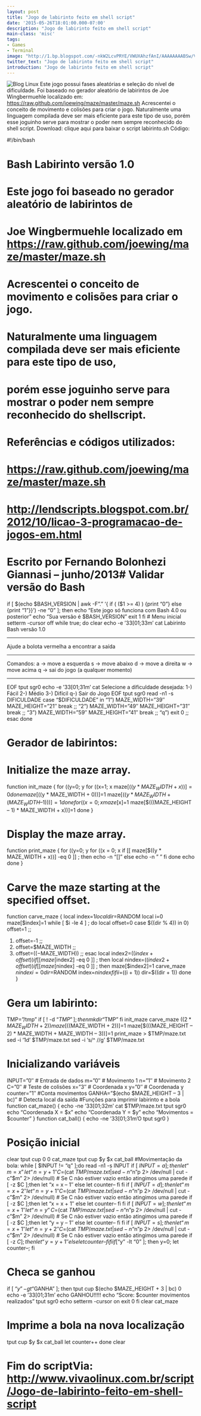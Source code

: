 ```yaml
---
layout: post
title: "Jogo de labirinto feito em shell script"
date: '2015-05-26T18:01:00.000-07:00'
description: "Jogo de labirinto feito em shell script"
main-class: 'misc'
tags:
- Games
- Terminal
image: "http://1.bp.blogspot.com/-nkW2LcvPRYE/VWUXAhzfAnI/AAAAAAAABSw/VpX95QLGnqM/s72-c/larinto-shell.png"
twitter_text: "Jogo de labirinto feito em shell script"
introduction: "Jogo de labirinto feito em shell script"
---
```

![Blog Linux](http://1.bp.blogspot.com/-nkW2LcvPRYE/VWUXAhzfAnI/AAAAAAAABSw/VpX95QLGnqM/s320/larinto-shell.png "Blog Linux")
Este jogo possui fases aleatórias e seleção do nível de dificuldade.
 Foi baseado no gerador aleatório de labirintos de Joe Wingbermuehle localizado em: https://raw.github.com/joewing/maze/master/maze.sh
Acrescentei o conceito de movimento e colisões para criar o jogo.
 Naturalmente uma linguagem compilada deve ser mais eficiente para  este tipo de uso, porém esse joguinho serve para mostrar o poder nem  sempre reconhecido do shell script.
 Download: clique aqui para baixar o script labirinto.sh
 Código:
 
#!/bin/bash
#
#
# Bash Labirinto versão 1.0
# Este jogo foi baseado no gerador aleatório de labirintos de
# Joe Wingbermuehle localizado em https://raw.github.com/joewing/maze/master/maze.sh
# Acrescentei o conceito de movimento e colisões para criar o jogo.
# Naturalmente uma linguagem compilada deve ser mais eficiente para este tipo de uso,
# porém esse joguinho serve para mostrar o poder nem sempre reconhecido do shellscript.
#
#
# Referências e códigos utilizados:
# https://raw.github.com/joewing/maze/master/maze.sh
# http://lendscripts.blogspot.com.br/2012/10/licao-3-programacao-de-jogos-em.html
#
# Escrito por Fernando Bolonhezi Giannasi – junho/2013# Validar versão do Bash
if [ $(echo $BASH_VERSION | awk -F”.” ‘{ if ( ($1 >= 4) ) {print “0”} else {print “1”}}’) -ne “0” ]; then
echo “Este jogo só funciona com Bash 4.0 ou posterior”
echo “Sua versão é $BASH_VERSION”
exit 1
fi # Menu inicial
setterm -cursor off
while true; do
clear
echo -e ’33[01;33m’
cat 
Labirinto Bash versão 1.0
*******************************************
Ajude a bolota vermelha a encontrar a saída
*******************************************
Comandos:
a -> move a esquerda
s -> move abaixo
d -> move a direita
w -> move acima
q -> sai do jogo (a qualquer momento)
*******************************************
EOF
tput sgr0
echo -e ’33[01;31m’
cat 
Selecione a dificuldade desejada:
1-) Fácil
2-) Médio
3-) Difícil
q-) Sair do Jogo
EOF
tput sgr0
read -n1 -s DIFICULDADE
case “$DIFICULDADE” in
“1”)
MAZE_WIDTH=”39″
MAZE_HEIGHT=”21″
break
;;
“2”)
MAZE_WIDTH=”49″
MAZE_HEIGHT=”31″
break
;;
“3”)
MAZE_WIDTH=”59″
MAZE_HEIGHT=”41″
break
;;
“q”)
exit 0
;;
esac
done
# Gerador de labirintos:
# Initialize the maze array.
function init_maze {
for ((y=0; y
for ((x=1; x
maze[$((y * MAZE_WIDTH + x))]=0
done
maze[$((y * MAZE_WIDTH + 0))]=1
maze[$((y * MAZE_WIDTH + (MAZE_WIDTH – 1)))]=1
done
for ((x=0; x
maze[$x]=1
maze[$(((MAZE_HEIGHT – 1) * MAZE_WIDTH + x))]=1
done
}
# Display the maze array.
function print_maze {
for ((y=0; y
for ((x = 0; x 
if [[ maze[$((y * MAZE_WIDTH + x))] -eq 0 ]] ; then
echo -n “[]”
else
echo -n ” ”
fi
done
echo
done
}
# Carve the maze starting at the specified offset.
function carve_maze {
local index=$1
local dir=$RANDOM
local i=0
maze[$index]=1
while [ $i -le 4 ] ; do
local offset=0
case $((dir % 4)) in
0) offset=1 ;;
1) offset=-1 ;;
2) offset=$MAZE_WIDTH ;;
3) offset=$((-$MAZE_WIDTH)) ;;
esac
local index2=$((index + offset))
if [[ maze[$index2] -eq 0 ]] ; then
local nindex=$((index2 + offset))
if [[ maze[$nindex] -eq 0 ]] ; then
maze[$index2]=1
carve_maze $nindex
i=0
dir=$RANDOM
index=$nindex
fi
fi
i=$((i + 1))
dir=$((dir + 1))
done
}
# Gera um labirinto:
TMP=”/tmp”
if [ ! -d “$TMP” ]; then
mkdir “$TMP”
fi
init_maze
carve_maze $((2 * MAZE_WIDTH + 2))
maze[$((MAZE_WIDTH + 2))]=1
maze[$(((MAZE_HEIGHT – 2) * MAZE_WIDTH + MAZE_WIDTH – 3))]=1
print_maze > $TMP/maze.txt
sed -i ‘1d’ $TMP/maze.txt
sed -i ‘s/^ //g’ $TMP/maze.txt
# Inicializando variáveis
INPUT=”0″ # Entrada de dados
m=”0″ # Movimento 1
n=”1″ # Movimento 2
C=”0″ # Teste de colisões
x=”3″ # Coordenada x
y=”0″ # Coordenada y
counter=”1″ #Conta movimentos
GANHA=”$(echo $MAZE_HEIGHT – 3 | bc)” # Detecta local da saída
#Funções para imprimir labirinto e a bola
function cat_maze() {
echo -ne ’33[01;32m’
cat $TMP/maze.txt
tput sgr0
echo “Coordenada X = $x”
echo “Coordenada Y = $y”
echo “Movimentos = $counter”
}
function cat_ball() {
echo -ne ’33[01;31m’O
tput sgr0
}
# Posição inicial
clear
tput cup 0 0
cat_maze
tput cup $y $x
cat_ball
#Movimentação da bola:
while [ $INPUT != “q” ];do
read -n1 -s INPUT
if [ $INPUT = a ];then
let “m = x”
let “n = y + 1″
C=$(cat $TMP/maze.txt | sed -n “$n”p 2> /dev/null | cut -c”$m” 2>  /dev/null) # Se C não estiver vazio então atingimos uma parede
if [ -z $C ];then
let “x = x – 1″
else
let counter–
fi
fi
if [ $INPUT = d ];then
let “m = x + 2″
let “n = y + 1″
C=$(cat $TMP/maze.txt | sed -n “$n”p 2> /dev/null | cut -c”$m” 2>  /dev/null) # Se C não estiver vazio então atingimos uma parede
if [ -z $C ];then
let “x = x + 1″
else
let counter–
fi
fi
if [ $INPUT = w ];then
let “m = x + 1″
let “n = y”
C=$(cat $TMP/maze.txt | sed -n “$n”p 2> /dev/null | cut -c”$m” 2>  /dev/null) # Se C não estiver vazio então atingimos uma parede
if [ -z $C ];then
let “y = y – 1″
else
let counter–
fi
fi
if [ $INPUT = s ];then
let “m = x + 1″
let “n = y + 2″
C=$(cat $TMP/maze.txt | sed -n “$n”p 2> /dev/null | cut -c”$m” 2>  /dev/null) # Se C não estiver vazio então atingimos uma parede
if [ -z $C ];then
let “y = y + 1″
else
let counter–
fi
fi
if [ “$y” -lt “0” ]; then y=0; let counter–; fi
# Checa se ganhou
if [ “$y” -gt “$GANHA” ]; then
tput cup $(echo $MAZE_HEIGHT + 3 | bc) 0
echo -e ’33[01;31m’
echo GANHOU!!!!!
echo “Score: $counter movimentos realizados”
tput sgr0
echo
setterm -cursor on
exit 0
fi
clear
cat_maze
# Imprime a bola na nova localização
tput cup $y $x
cat_ball
let counter++
done
clear
# Fim do scriptVia: http://www.vivaolinux.com.br/script/Jogo-de-labirinto-feito-em-shell-script
